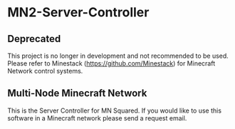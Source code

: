 MN2-Server-Controller
=====================

Deprecated
----------
This project is no longer in development and 
not recommended to be used. Please refer to
Minestack (https://github.com/Minestack) for
Minecraft Network control systems.


Multi-Node Minecraft Network
----------------------------

This is the Server Controller for MN Squared.
If you would like to use this software in a
Minecraft network please send a request email.
